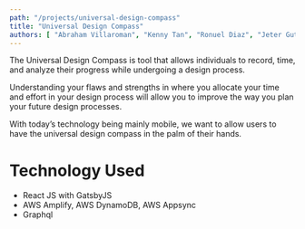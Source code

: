 ```yaml
---
path: "/projects/universal-design-compass"
title: "Universal Design Compass"
authors: [ "Abraham Villaroman", "Kenny Tan", "Ronuel Diaz", "Jeter Gutierrez", "Kelly Lu", "Ramone Petgrave" ]
---
```


The Universal Design Compass is tool that allows individuals to record, time, and analyze their 
progress while undergoing a design process.

Understanding your flaws and strengths in where you allocate your time and effort in your design process will allow you to improve the way you plan your future design processes.

With today’s technology being mainly mobile, we want to allow users to have the universal design compass in the palm of their hands.

# Technology Used
  - React JS with GatsbyJS
  - AWS Amplify, AWS DynamoDB, AWS Appsync
  - Graphql
